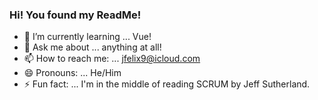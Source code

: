 ### Hi! You found my ReadMe!

- 🌱 I’m currently learning ... Vue!
- 💬 Ask me about ... anything at all!
- 📫 How to reach me: ... jfelix9@icloud.com
- 😄 Pronouns: ... He/Him
- ⚡ Fun fact: ... I'm in the middle of reading SCRUM by Jeff Sutherland.
